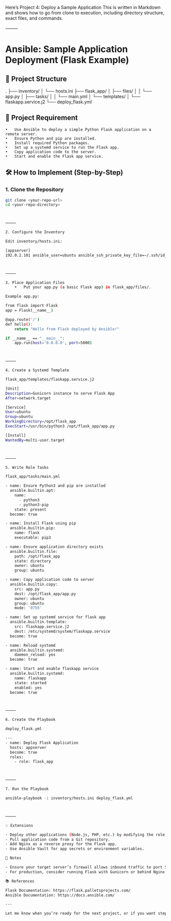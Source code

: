 Here’s Project 4: Deploy a Sample Application
This is written in Markdown and shows how to go from clone to execution, including directory structure, exact files, and commands.

⸻

# Ansible: Sample Application Deployment (Flask Example)

## 📁 Project Structure

.
├── inventory/
│ └── hosts.ini
├── flask_app/
│ ├── files/
│ │ └── app.py
│ ├── tasks/
│ │ └── main.yml
│ └── templates/
│ └── flaskapp.service.j2
└── deploy_flask.yml

## 🚩 Project Requirement

    •	Use Ansible to deploy a simple Python Flask application on a remote server.
    •	Ensure Python and pip are installed.
    •	Install required Python packages.
    •	Set up a systemd service to run the Flask app.
    •	Copy application code to the server.
    •	Start and enable the Flask app service.

## 🛠️ How to Implement (Step-by-Step)

### 1. Clone the Repository

```bash
git clone <your-repo-url>
cd <your-repo-directory>



⸻

2. Configure the Inventory

Edit inventory/hosts.ini:

[appserver]
192.0.2.101 ansible_user=ubuntu ansible_ssh_private_key_file=~/.ssh/id_rsa



⸻

3. Place Application Files
	•	Put your app.py (a basic Flask app) in flask_app/files/.

Example app.py:

from flask import Flask
app = Flask(__name__)

@app.route('/')
def hello():
    return "Hello from Flask deployed by Ansible!"

if __name__ == "__main__":
    app.run(host='0.0.0.0', port=5000)



⸻

4. Create a Systemd Template

flask_app/templates/flaskapp.service.j2

[Unit]
Description=Gunicorn instance to serve Flask App
After=network.target

[Service]
User=ubuntu
Group=ubuntu
WorkingDirectory=/opt/flask_app
ExecStart=/usr/bin/python3 /opt/flask_app/app.py

[Install]
WantedBy=multi-user.target



⸻

5. Write Role Tasks

flask_app/tasks/main.yml

- name: Ensure Python3 and pip are installed
  ansible.builtin.apt:
    name:
      - python3
      - python3-pip
    state: present
  become: true

- name: Install Flask using pip
  ansible.builtin.pip:
    name: flask
    executable: pip3

- name: Ensure application directory exists
  ansible.builtin.file:
    path: /opt/flask_app
    state: directory
    owner: ubuntu
    group: ubuntu

- name: Copy application code to server
  ansible.builtin.copy:
    src: app.py
    dest: /opt/flask_app/app.py
    owner: ubuntu
    group: ubuntu
    mode: '0755'

- name: Set up systemd service for flask app
  ansible.builtin.template:
    src: flaskapp.service.j2
    dest: /etc/systemd/system/flaskapp.service
  become: true

- name: Reload systemd
  ansible.builtin.systemd:
    daemon_reload: yes
  become: true

- name: Start and enable flaskapp service
  ansible.builtin.systemd:
    name: flaskapp
    state: started
    enabled: yes
  become: true



⸻

6. Create the Playbook

deploy_flask.yml

---
- name: Deploy Flask Application
  hosts: appserver
  become: true
  roles:
    - role: flask_app



⸻

7. Run the Playbook

ansible-playbook -i inventory/hosts.ini deploy_flask.yml



⸻

💡 Extensions

- Deploy other applications (Node.js, PHP, etc.) by modifying the role.
- Pull application code from a Git repository.
- Add Nginx as a reverse proxy for the Flask app.
- Use Ansible Vault for app secrets or environment variables.

📝 Notes

- Ensure your target server’s firewall allows inbound traffic to port 5000 (or change the Flask app port as needed).
- For production, consider running Flask with Gunicorn or behind Nginx.

📚 References

Flask Documentation: https://flask.palletsprojects.com/
Ansible Documentation: https://docs.ansible.com/

---

Let me know when you’re ready for the next project, or if you want step-by-step for a **different stack** (Node.js, Java, etc.)!
```
